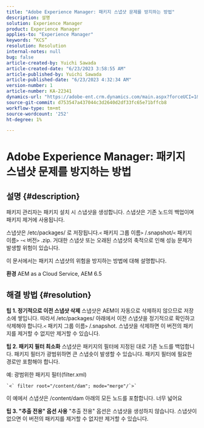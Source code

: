 ```yaml
---
title: "Adobe Experience Manager: 패키지 스냅샷 문제를 방지하는 방법"
description: 설명
solution: Experience Manager
product: Experience Manager
applies-to: "Experience Manager"
keywords: “KCS”
resolution: Resolution
internal-notes: null
bug: false
article-created-by: Yuichi Sawada
article-created-date: "6/23/2023 3:58:55 AM"
article-published-by: Yuichi Sawada
article-published-date: "6/23/2023 4:32:34 AM"
version-number: 1
article-number: KA-22341
dynamics-url: "https://adobe-ent.crm.dynamics.com/main.aspx?forceUCI=1&pagetype=entityrecord&etn=knowledgearticle&id=d9102644-7a11-ee11-8f6d-6045bd006239"
source-git-commit: d753547a437044c3d2640d2df33fc65e71bffcb8
workflow-type: tm+mt
source-wordcount: '252'
ht-degree: 1%

---
```


# Adobe Experience Manager: 패키지 스냅샷 문제를 방지하는 방법

## 설명 {#description}


패키지 관리자는 패키지 설치 시 스냅샷을 생성합니다. 스냅샷은 기존 노드의 백업이며 패키지 제거에 사용됩니다.

스냅샷은 /etc/packages/ 로 저장됩니다.`<` 패키지 그룹 이름`>` /.snapshot/`<` 패키지 이름`>` -`<` 버전`>` .zip. 거대한 스냅샷 또는 오래된 스냅샷의 축적으로 인해 성능 문제가 발생할 위험이 있습니다.

이 문서에서는 패키지 스냅샷의 위험을 방지하는 방법에 대해 설명합니다.

<b>환경</b>
AEM as a Cloud Service, AEM 6.5


## 해결 방법 {#resolution}


<b>팁 1. 정기적으로 이전 스냅샷 삭제</b>
스냅샷은 AEM이 자동으로 삭제하지 않으므로 저장소에 쌓입니다. 따라서 /etc/packages/ 아래에서 이전 스냅샷을 정기적으로 확인하고 삭제해야 합니다.`<` 패키지 그룹 이름`>` /.snapshot. 스냅샷을 삭제하면 이 버전의 패키지를 제거할 수 없지만 제거할 수 있습니다.

<b>팁 2. 패키지 필터 최소화</b>
스냅샷은 패키지의 필터에 지정된 대로 기존 노드를 백업합니다. 패키지 필터가 광범위하면 큰 스냅숏이 발생할 수 있습니다. 패키지 필터에 필요한 경로만 포함해야 합니다.

예: 광범위한 패키지 필터(filter.xml)


```
`<` filter root="/content/dam"; mode="merge"/`>`
```


이 예에서 스냅샷은 /content/dam 아래의 모든 노드를 포함합니다. 너무 넓어요

<b>팁 3. &quot;추출 전용&quot; 옵션 사용</b>
&quot;추출 전용&quot; 옵션은 스냅샷을 생성하지 않습니다. 스냅샷이 없으면 이 버전의 패키지를 제거할 수 없지만 제거할 수 있습니다.
